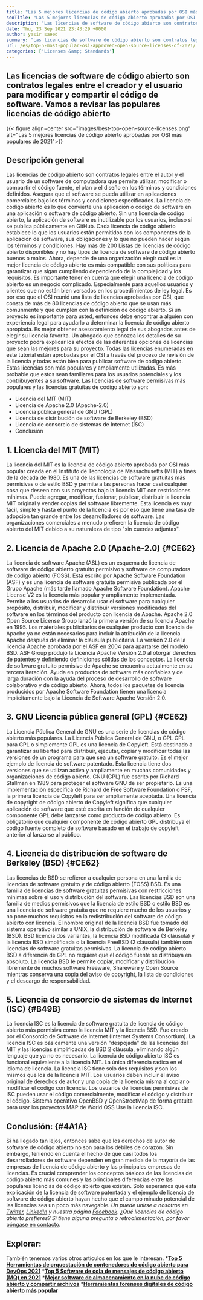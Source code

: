 ```yaml
---
title: "Las 5 mejores licencias de código abierto aprobadas por OSI más populares de 2021" 
seoTitle: "Las 5 mejores licencias de código abierto aprobadas por OSI más populares de 2021" 
description: "Las licencias de software de código abierto son contratos legales entre el creador y el usuario para modificar y compartir el código de software. Revisemos licencias populares de código abierto" 
date: Thu, 23 Sep 2021 23:43:29 +0000
author: yasir saeed
summary: "Las licencias de software de código abierto son contratos legales entre el creador y el usuario para modificar y compartir el código de software. Vamos a revisar las populares licencias de código abierto" 
url: /es/top-5-most-popular-osi-approved-open-source-licenses-of-2021/
categories: ['Licenses &amp; Standards']
---
```


## Las licencias de software de código abierto son contratos legales entre el creador y el usuario para modificar y compartir el código de software. Vamos a revisar las populares licencias de código abierto

{{< figure align=center src="images/best-top-open-source-licenses.png" alt="Las 5 mejores licencias de código abierto aprobadas por OSI más populares de 2021">}}


## **Descripción general**
Las licencias de código abierto son contratos legales entre el autor y el usuario de un software de computadora que permite utilizar, modificar o compartir el código fuente, el plan o el diseño en los términos y condiciones definidos. Asegura que el software se pueda utilizar en aplicaciones comerciales bajo los términos y condiciones especificados. La licencia de código abierto es lo que convierte una aplicación o código de software en una aplicación o software de código abierto. Sin una licencia de código abierto, la aplicación de software es inutilizable por los usuarios, incluso si se publica públicamente en GitHub. Cada licencia de código abierto establece lo que los usuarios están permitidos con los componentes de la aplicación de software, sus obligaciones y lo que no pueden hacer según los términos y condiciones.
Hay más de 200 Listas de licencias de código abierto disponibles y no hay tipos de licencia de software de código abierto buenos o malos. Ahora, depende de una organización elegir cuál es la mejor licencia de código abierto es más compatible con sus políticas para garantizar que sigan cumpliendo dependiendo de la complejidad y los requisitos. Es importante tener en cuenta que elegir una licencia de código abierto es un negocio complicado. Especialmente para aquellos usuarios y clientes que no están bien versados ​​en los procedimientos de ley legal. Es por eso que el OSI reunió una lista de licencias aprobadas por OSI, que consta de más de 80 licencias de código abierto que se usan más comúnmente y que cumplen con la definición de código abierto.
Si un proyecto es importante para usted, entonces debe encontrar a alguien con experiencia legal para ayudarlo a determinar la licencia de código abierto apropiada. Es mejor obtener asesoramiento legal de sus abogados antes de elegir su licencia favorita. Un abogado que conozca los detalles de su proyecto podrá explicar los efectos de las diferentes opciones de licencias que sean las mejores para su proyecto. Todas las licencias enumeradas en este tutorial están aprobadas por el OSI a través del proceso de revisión de la licencia y todas están bien para publicar software de código abierto. Estas licencias son más populares y ampliamente utilizadas. Es más probable que estos sean familiares para los usuarios potenciales y los contribuyentes a su software. Las licencias de software permisivas más populares y las licencias gratuitas de código abierto son:
  * Licencia del MIT (MIT)
  * Licencia de Apache 2.0 (Apache-2.0)
  * Licencia pública general de GNU (GPL)
  * Licencia de distribución de software de Berkeley (BSD)
  * Licencia de consorcio de sistemas de Internet (ISC)
  * Conclusión

## 1. Licencia del MIT (MIT)
La licencia del MIT es la licencia de código abierto aprobada por OSI más popular creada en el Instituto de Tecnología de Massachusetts (MIT) a fines de la década de 1980. Es una de las licencias de software gratuitas más permisivas o de estilo BSD y permite a las personas hacer casi cualquier cosa que deseen con sus proyectos bajo la licencia MIT con restricciones mínimas.
Puede agregar, modificar, fusionar, publicar, distribuir la licencia MIT original y vender copias del software libremente. Esta licencia es muy fácil, simple y hasta el punto de la licencia es por eso que tiene una tasa de adopción tan grande entre los desarrolladores de software. Las organizaciones comerciales a menudo prefieren la licencia de código abierto del MIT debido a su naturaleza de tipo "sin cuerdas adjuntas".

## 2. Licencia de Apache 2.0 (Apache-2.0)   {#CE62}
La licencia de software Apache (ASL) es un esquema de licencia de software de código abierto gratuito permisivo y software de computadora de código abierto (FOSS). Está escrito por Apache Software Foundation (ASF) y es una licencia de software gratuita permisiva publicada por el Grupo Apache (más tarde llamado Apache Software Foundation). Apache License V2 es la licencia más popular y ampliamente implementada. Permite a los usuarios de desarrollo usar el software para cualquier propósito, distribuir, modificar y distribuir versiones modificadas del software en los términos del producto con licencia de Apache. Apache 2.0 Open Source License Group lanzó la primera versión de su licencia Apache en 1995.
Los materiales publicitarios de cualquier producto con licencia de Apache ya no están necesarios para incluir la atribución de la licencia Apache después de eliminar la cláusula publicitaria. La versión 2.0 de la licencia Apache aprobada por el ASF en 2004 para apartarse del modelo BSD. ASF Group produjo la Licencia Apache Versión 2.0 al otorgar derechos de patentes y definiendo definiciones sólidas de los conceptos. La licencia de software gratuito permisivo de Apache se encuentra actualmente en su tercera iteración. Ayuda en productos de software más confiables y de larga duración con la ayuda del proceso de desarrollo de software colaborativo y de código abierto. Ahora, todos los paquetes de licencia producidos por Apache Software Foundation tienen una licencia implícitamente bajo la Licencia de Software Apache Versión 2.0.

## 3. GNU Licencia pública general (GPL)   {#CE62}
La Licencia Pública General de GNU es una serie de licencias de código abierto más populares. La Licencia Pública General de GNU, o GPL GPL para GPL o simplemente GPL es una licencia de Copyleft. Está destinado a garantizar su libertad para distribuir, ejecutar, copiar y modificar todas las versiones de un programa para que sea un software gratuito. Es el mejor ejemplo de licencia de software patentado. Esta licencia tiene dos versiones que se utilizan activa y ampliamente en muchas comunidades y organizaciones de código abierto.
GNU (GPL) fue escrito por Richard Stallman en 1989 para proteger el software GNU de ser propietario. Es una implementación específica de Richard de Free Software Foundation o FSF, la primera licencia de Copyleft para ser ampliamente aceptada. Una licencia de copyright de código abierto de Copyleft significa que cualquier aplicación de software que esté escrita en función de cualquier componente GPL debe lanzarse como producto de código abierto. Es obligatorio que cualquier componente de código abierto GPL distribuya el código fuente completo de software basado en el trabajo de copyleft anterior al lanzarse al público.

## 4. Licencia de distribución de software de Berkeley (BSD)   {#CE62}
Las licencias de BSD se refieren a cualquier persona en una familia de licencias de software gratuito y de código abierto (FOSS) BSD. Es una familia de licencias de software gratuitas permisivas con restricciones mínimas sobre el uso y distribución del software. Las licencias BSD son una familia de medios permisivos que la licencia de estilo BSD o estilo BSD es una licencia de software gratuita que no requiere mucho de los usuarios y no pone muchos requisitos en la redistribución del software de código abierto con licencia.
El nombre original de la licencia BSD fue tomado del sistema operativo similar a UNIX, la distribución de software de Berkeley (BSD). BSD licencia dos variantes, la licencia BSD modificada (3 cláusula) y la licencia BSD simplificada o la licencia FreeBSD (2 cláusula) también son licencias de software gratuitas permisivas. La licencia de código abierto BSD a diferencia de GPL no requiere que el código fuente se distribuya en absoluto. La licencia BSD le permite copiar, modificar y distribución libremente de muchos software Freeware, Shareware y Open Source mientras conserva una copia del aviso de copyright, la lista de condiciones y el descargo de responsabilidad.

## 5. Licencia de consorcio de sistemas de Internet (ISC)   {#B49B}
La licencia ISC es la licencia de software gratuita de licencia de código abierto más permisiva como la licencia MIT y la licencia BSD. Fue creado por el Consorcio de Software de Internet (Internet Systems Consortium). La licencia ISC es básicamente una versión "despojada" de las licencias del MIT y las licencias simplificadas de BSD 2 cláusula, eliminando algún lenguaje que ya no es necesario.
La licencia de código abierto ISC es funcional equivalente a la licencia MIT. La única diferencia radica en el idioma de licencia. La licencia ISC tiene solo dos requisitos y son los mismos que los de la licencia MIT. Los usuarios deben incluir el aviso original de derechos de autor y una copia de la licencia misma al copiar o modificar el código con licencia. Los usuarios de licencias permisivas de ISC pueden usar el código comercialmente, modificar el código y distribuir el código. Sistema operativo OpenBSD y OpenStreetMap de forma gratuita para usar los proyectos MAP de World OSS Use la licencia ISC.

## Conclusión:   {#4A1A}
Si ha llegado tan lejos, entonces sabe que los derechos de autor de software de código abierto no son para los débiles de corazón. Sin embargo, teniendo en cuenta el hecho de que casi todos los desarrolladores de software dependen en gran medida de la mayoría de las empresas de licencia de código abierto y las principales empresas de licencias. Es crucial comprender los conceptos básicos de las licencias de código abierto más comunes y las principales diferencias entre las populares licencias de código abierto que existen. Solo esperamos que esta explicación de la licencia de software patentada y el ejemplo de licencia de software de código abierto hayan hecho que el campo minado potencial de las licencias sea un poco más navegable.
_Un puede unirse a nosotros en [Twitter][1], [LinkedIn][2] y nuestra página [Facebook][3]. ¿Qué licencias de código abierto prefieres? Si tiene alguna pregunta o retroalimentación, por favor_ [póngase en contacto][4].

## Explorar:
También tenemos varios otros artículos en los que le interesan.
  ***[Top 5 Herramientas de orquestación de contenedores de código abierto para DevOps 2021][5]** 
  ***[Top 5 Software de cola de mensajes de código abierto (MQ) en 2021][6]** 
  ***[Mejor software de almacenamiento en la nube de código abierto y compartir archivos][7]** 
  ***[Herramientas forenses digitales de código abierto más popular][8]** 

  
[1]: https://twitter.com/containerize_co
[2]: https://www.linkedin.com/company/containerize/
[3]: http://facebook.com/containerize
[4]: mailto:yasir.saeed@aspose.com
[5]: https://blog.containerize.com/devops/top-5-open-source-container-orchestration-tools-for-devops-in-2021/
[6]: https://blog.containerize.com/message-queue-software/top-5-open-source-message-queue-software-in-2021/
[7]: https://products.containerize.com/backup-and-sync/
[8]: https://blog.containerize.com/digital-forensic-tools/top-5-open-source-digital-forensic-tools-in-2021/
